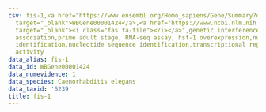 ```yaml
---
csv: fis-1,<a href="https://www.ensembl.org/Homo_sapiens/Gene/Summary?db=core;g=WBGene00001424"
  target="_blank">WBGene00001424</a>,<a href="https://www.ncbi.nlm.nih.gov/pubmed/30894454"
  target="_blank"><i class="fas fa-file"></i></a>",genetic interference,functional
  association,prime adult stage, RNA-seq assay, hsf-1 overexpression,nucleotide sequence
  identification,nucleotide sequence identification,transcriptional regulation,up-regulates
  activity
data_alias: fis-1
data_id: WBGene00001424
data_numevidence: 1
data_species: Caenorhabditis elegans
data_taxid: '6239'
title: fis-1
---
```

